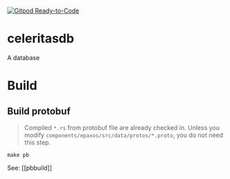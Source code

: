 [![Gitpod Ready-to-Code](https://img.shields.io/badge/Gitpod-Ready--to--Code-blue?logo=gitpod)](https://gitpod.io/#https://github.com/openacid/celeritasdb)

# celeritasdb

A database

# Build

## Build protobuf

> Compiled `*.rs` from protobuf file are already checked in.
> Unless you modify `components/epaxos/src/data/protos/*.proto`,
> you do not need this step.

```
make pb
```
See: [[pbbuild]]
